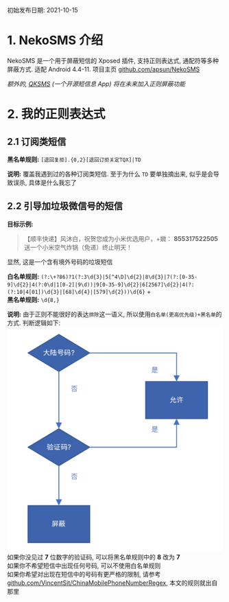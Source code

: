 <title>分享我的 NekoSMS 正则表达式</title>

初始发布日期: 2021-10-15

# 1. NekoSMS 介绍

NekoSMS 是一个用于屏蔽短信的 Xposed 插件, 支持正则表达式, 通配符等多种屏蔽方式. 适配 Android 4.4-11. 项目主页 [github.com/apsun/NekoSMS](https://github.com/apsun/NekoSMS)

*额外的, [QKSMS](https://github.com/moezbhatti/qksms) (一个开源短信息 App) 将在未来加入正则屏蔽功能*

# 2. 我的正则表达式

## 2.1 订阅类短信

**黑名单规则:** ```[退回复拒].{0,2}[退回订拒关定TQX]|TD```

**说明:** 覆盖我遇到过的各种订阅类短信. 至于为什么 ```TD``` 要单独摘出来, 似乎是会导致误杀, 具体是什么我忘了

## 2.2 引导加垃圾微信号的短信

**目标示例:** 
> 【顺丰快递】风沐白，祝贺您成为小米优选用户，+㜫： **855317522505** 送一个小米空气炸锅（免递）终止明天！

显然, 这是一个含有境外号码的垃圾短信

**白名单规则:** ```(?:\+?86)?1(?:3\d{3}|5[^4\D]\d{2}|8\d{3}|7(?:[0-35-9]\d{2}|4(?:0\d|1[0-2]|9\d))|9[0-35-9]\d{2}|6[2567]\d{2}|4(?:(?:10|4[01])\d{3}|[68]\d{4}|[579]\d{2}))\d{6}``` +<br>
**黑名单规则:** ```\d{8,}```

**说明:** 由于正则不能很好的表达```排除```这一语义, 所以使用```白名单(更高优先级)+黑名单```的方式. 判断逻辑如下:
![判断逻辑](/imgs/2021-10-15/Snipaste_2021-10-15_10-52-31.jpg)
如果你没见过 **7** 位数字的验证码, 可以将黑名单规则中的 **8** 改为 **7**<br>
如果你不希望短信中出现任何号码, 可以不使用白名单规则<br>
如果你希望对出现在短信中的号码有更严格的限制, 请参考[github.com/VincentSit/ChinaMobilePhoneNumberRegex](https://github.com/VincentSit/ChinaMobilePhoneNumberRegex), 本文的规则就出自那里